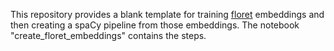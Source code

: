 This repository provides a blank template for training [floret](https://github.com/explosion/floret) embeddings and then creating a spaCy pipeline from those embeddings. The notebook "create_floret_embeddings" contains the steps.